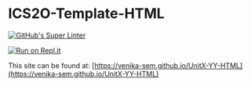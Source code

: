 # ICS2O-Template-HTML

[![GitHub's Super Linter](https://github.com/venika-sem/UnitX-YY-HTML/workflows/GitHub's%20Super%20Linter/badge.svg)](https://github.com/venika-sem/ICS2O-UnitX-YY-HTML/actions)

[![Run on Repl.it](https://repl.it/badge/github/venika-sem/UnitX-YY-HTML)](https://repl.it/github/venika-sem/UnitX-YY-HTML)

This site can be found at: [https://venika-sem.github.io/UnitX-YY-HTML](https://venika-sem.github.io/UnitX-YY-HTML)